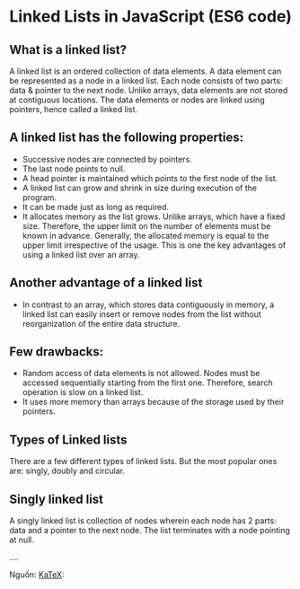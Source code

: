 # Linked Lists in JavaScript (ES6 code)

## What is a linked list?

A linked list is an ordered collection of data elements. A data element can be represented as a node in a linked list. Each node consists of two parts: data & pointer to the next node.
Unlike arrays, data elements are not stored at contiguous locations. The data elements or nodes are linked using pointers, hence called a linked list.

## A linked list has the following properties:

- Successive nodes are connected by pointers.
- The last node points to null.
- A head pointer is maintained which points to the first node of the list.
- A linked list can grow and shrink in size during execution of the program.
- It can be made just as long as required.
- It allocates memory as the list grows. Unlike arrays, which have a fixed size. Therefore, the upper limit on the number of elements must be known in advance. Generally, the allocated memory is equal to the upper limit irrespective of the usage. This is one the key advantages of using a linked list over an array.

## Another advantage of a linked list

- In contrast to an array, which stores data contiguously in memory, a linked list can easily insert or remove nodes from the list without reorganization of the entire data structure.

## Few drawbacks:

- Random access of data elements is not allowed. Nodes must be accessed sequentially starting from the first one. Therefore, search operation is slow on a linked list.
- It uses more memory than arrays because of the storage used by their pointers.

## Types of Linked lists

There are a few different types of linked lists. But the most popular ones are: singly, doubly and circular.

## Singly linked list

A singly linked list is collection of nodes wherein each node has 2 parts: data and a pointer to the next node. The list terminates with a node pointing at null.

....

Nguồn: [KaTeX](https://codeburst.io/linked-lists-in-javascript-es6-code-part-1-6dd349c3dcc3):
